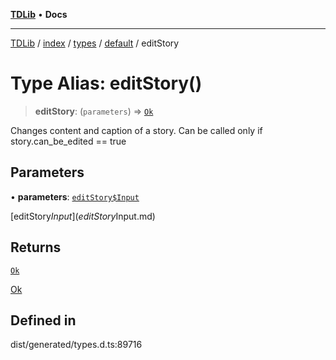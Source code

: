 [**TDLib**](../../../../../../README.md) • **Docs**

***

[TDLib](../../../../../../modules.md) / [index](../../../../../README.md) / [types](../../../README.md) / [default](../README.md) / editStory

# Type Alias: editStory()

> **editStory**: (`parameters`) => [`Ok`](Ok-1.md)

Changes content and caption of a story. Can be called only if story.can_be_edited == true

## Parameters

• **parameters**: [`editStory$Input`](editStory$Input.md)

[editStory$Input](editStory$Input.md)

## Returns

[`Ok`](Ok-1.md)

[Ok](Ok-1.md)

## Defined in

dist/generated/types.d.ts:89716
